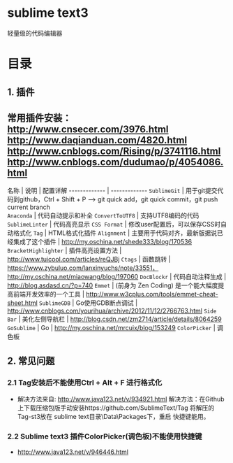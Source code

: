 # sublime text3
轻量级的代码编辑器

# 目录
## 1. 插件
常用插件安装：
http://www.cnsecer.com/3976.html
http://www.daqianduan.com/4820.html
http://www.cnblogs.com/Rising/p/3741116.html
http://www.cnblogs.com/dudumao/p/4054086.html
----------------------------------------------------------
名称 | 说明 | 配置详解
------------- | -------------
`SublimeGit` |  用于git提交代码到github，Ctrl + Shift + P --> git quick add，git quick commit，git push current branch  
`Anaconda` | 代码自动提示和补全
`ConvertToUTF8` | 支持UTF8编码的代码
`SublimeLinter` | 代码高亮显示
`CSS Format` | 修改user配置后，可以保存CSS时自动格式化
`Tag` | HTML格式化插件
`Alignment` | 主要用于代码对齐，最新版据说已经集成了这个插件 | http://my.oschina.net/shede333/blog/170536
`BracketHighlighter` | 插件高亮设置方法 | http://www.tuicool.com/articles/reQJBj
`Ctags` | 函数跳转 | https://www.zybuluo.com/lanxinyuchs/note/33551，http://my.oschina.net/miaowang/blog/197060
`DocBlockr` | 代码自动注释生成 | http://blog.asdasd.cn/?p=740
`Emmet` | (前身为 Zen Coding) 是一个能大幅度提高前端开发效率的一个工具 | http://www.w3cplus.com/tools/emmet-cheat-sheet.html
`SublimeGDB` | Go使用GDB断点调试 | http://www.cnblogs.com/yourihua/archive/2012/11/12/2766763.html
`Side Bar` | 美化左侧导航栏 | http://blog.csdn.net/zm2714/article/details/8064259
`GoSublime` | Go | http://my.oschina.net/mrcuix/blog/153249
`ColorPicker` | 调色板


## 2. 常见问题
### 2.1 Tag安装后不能使用Ctrl + Alt + F 进行格式化
* 解决方法来自: http://www.java123.net/v/934921.html
  解决方法：在Github上下载压缩包版手动安装https://github.com/SublimeText/Tag 将解压的Tag-st3放在   sublime text目录\Data\Packages下，重启 
快捷键能用。

### 2.2 Sublime text3 插件ColorPicker(调色板)不能使用快捷键
* http://www.java123.net/v/946446.html
